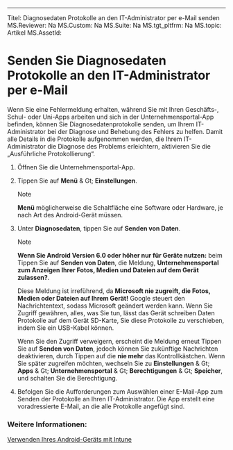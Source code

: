 ---
Titel: Diagnosedaten Protokolle an den IT-Administrator per e-Mail senden
MS.Reviewer: Na
MS.Custom: Na
MS.Suite: Na
MS.tgt_pltfrm: Na
MS.topic: Artikel
MS.AssetId:

# Senden Sie Diagnosedaten Protokolle an den IT-Administrator per e-Mail

Wenn Sie eine Fehlermeldung erhalten, während Sie mit Ihren Geschäfts-, Schul- oder Uni-Apps arbeiten und sich in der Unternehmensportal-App befinden, können Sie Diagnosedatenprotokolle senden, um Ihrem IT-Administrator bei der Diagnose und Behebung des Fehlers zu helfen. Damit alle Details in die Protokolle aufgenommen werden, die Ihrem IT-Administrator die Diagnose des Problems erleichtern, aktivieren Sie die „Ausführliche Protokollierung“.

1.  Öffnen Sie die Unternehmensportal-App.

2.  Tippen Sie auf **Menü** & Gt;  **Einstellungen**.

    > [!NOTE]
    > **Menü** möglicherweise die Schaltfläche eine Software oder Hardware, je nach Art des Android-Gerät müssen.

3.  Unter **Diagnosedaten**, tippen Sie auf **Senden von Daten**.

    > [!NOTE]
    > **Wenn Sie Android Version 6.0 oder höher nur für Geräte nutzen:**  beim Tippen Sie auf **Senden von Daten**, die Meldung, **Unternehmensportal zum Anzeigen Ihrer Fotos, Medien und Dateien auf dem Gerät zulassen?**.
    > 
    > Diese Meldung ist irreführend, da **Microsoft nie zugreift, die Fotos, Medien oder Dateien auf Ihrem Gerät!** Google steuert den Nachrichtentext, sodass Microsoft geändert werden kann.  Wenn Sie Zugriff gewähren, alles, was Sie tun, lässt das Gerät schreiben Daten Protokolle auf dem Gerät SD-Karte, Sie diese Protokolle zu verschieben, indem Sie ein USB-Kabel können.
    > 
    > Wenn Sie den Zugriff verweigern, erscheint die Meldung erneut Tippen Sie auf  **Senden von Daten**, jedoch können Sie zukünftige Nachrichten deaktivieren, durch Tippen auf die **nie mehr** das Kontrollkästchen.  Wenn Sie später zugreifen möchten, wechseln Sie zu **Einstellungen** & Gt; **Apps** & Gt; **Unternehmensportal** & Gt; **Berechtigungen** & Gt; **Speicher**, und schalten Sie die Berechtigung.

4.  Befolgen Sie die Aufforderungen zum Auswählen einer E-Mail-App zum Senden der Protokolle an Ihren IT-Administrator. Die App erstellt eine voradressierte E-Mail, an die alle Protokolle angefügt sind.


### Weitere Informationen:
[Verwenden Ihres Android-Geräts mit Intune](using-your-android-device-with-intune.md)

<!--HONumber=Mar16_HO3-->


